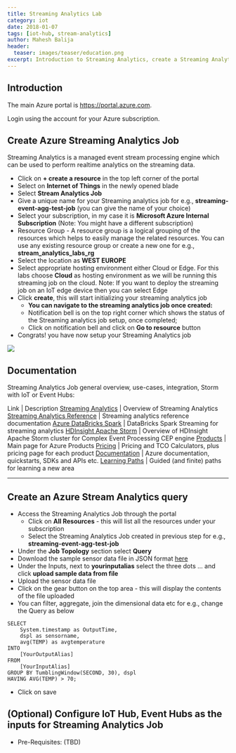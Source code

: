 ```yaml
---
title: Streaming Analytics Lab
category: iot
date: 2018-01-07
tags: [iot-hub, stream-analytics]
author: Mahesh Balija
header:
  teaser: images/teaser/education.png
excerpt: Introduction to Streaming Analytics, create a Streaming Analytics Job and perform simple aggregations on the events from files or IoT Hub or Event Hubs
---
```


## Introduction

The main Azure portal is <a href="https://portal.azure.com" target="portal">https://portal.azure.com</a>.

Login using the account for your Azure subscription.

## Create Azure Streaming Analytics Job

Streaming Analytics is a managed event stream processing engine which can be used to perform realtime analytics on the streaming data.

- Click on **+ create a resource** in the top left corner of the portal
- Select on **Internet of Things** in the newly opened blade
- Select **Stream Analytics Job**
- Give a unique name for your Streaming analytics job for e.g., **streaming-event-agg-test-job** (you can give the name of your choice)
- Select your subscription, in my case it is **Microsoft Azure Internal Subscription** (Note: You might have a different subscription)
- Resource Group - A resource group is a logical grouping of the resources which helps to easily manage the related resources. You can use any existing resource group or create a new one for e.g., **stream_analytics_labs_rg** 
- Select the location as **WEST EUROPE**
- Select appropriate hosting environment either Cloud or Edge. For this labs choose **Cloud** as hosting environment as we will be running this streaming job on the cloud. Note: If you want to deploy the streaming job on an IoT edge device then you can select Edge 
- Click **create**, this will start initializing your streaming analytics job
    - **You can navigate to the streaming analytics job once created:**
    - Notification bell is on the top right corner which shows the status of the Streaming analytics job setup, once completed;
    - Click on notification bell and click on **Go to resource** button
- Congrats! you have now setup your Streaming Analytics job  

![](/labs/streaming-analytics/images/streaming-analytics-job-creation-page.png)

## Documentation

Streaming Analytics Job general overview, use-cases, integration, Storm with IoT or Event Hubs: 

Link | Description
<a href="https://azure.microsoft.com/en-us/services/stream-analytics/" target="azuredocs">Streaming Analytics</a> | Overview of Streaming Analytics 
<a href="https://docs.microsoft.com/en-us/azure/stream-analytics/" target="azuredocs">Streaming Analytics Reference</a> | Streaming analytics reference documentation
<a href="https://docs.azuredatabricks.net/" target="azuredocs">Azure DataBricks Spark</a> | DataBricks Spark Streaming for streaming analytics
<a href="https://docs.microsoft.com/en-us/azure/hdinsight/storm/apache-storm-overview" target="microsoft_customer_stories">HDInsight Apache Storm</a> | Overview of HDInsight Apache Storm cluster for Complex Event Processing CEP engine 
<a href="https://azure.microsoft.com/en-us/services" target="azuredocs">Products</a> | Main page for Azure Products
<a href="https://azure.microsoft.com/en-us/pricing" target="azuredocs">Pricing</a> | Pricing and TCO Calculators, plus pricing page for each product
<a href="https://docs.microsoft.com/en-us/azure" target="azuredocs">Documentation</a> | Azure documentation, quickstarts, SDKs and APIs etc.
<a href="https://azure.microsoft.com/en-us/documentation/learning-paths" target="azuredocs">Learning Paths</a> | Guided (and finite) paths for learning a new area  

------------------------------------------------------------------

## Create an Azure Stream Analytics query

-   Access the Streaming Analytics Job through the portal
    - Click on **All Resources** - this will list all the resources under your subscription
    - Select the Streaming Analytics Job created in previous step for e.g., **streaming-event-agg-test-job**
-   Under the **Job Topology** section select **Query**
-   Download the sample sensor data file in JSON format [here](/labs/streaming-analytics/SampleSensorData.json)
-   Under the Inputs, next to **yourinputalias** select the three dots ... and click **upload sample data from file** 
-   Upload the sensor data file 
-   Click on the gear button on the top area - this will display the contents of the file uploaded 
-   You can filter, aggregate, join the dimensional data etc for e.g., change the Query as below

```
SELECT
    System.timestamp as OutputTime,
    dspl as sensorname,
    avg(TEMP) as avgtemperature
INTO
    [YourOutputAlias]
FROM
    [YourInputAlias]
GROUP BY TumblingWindow(SECOND, 30), dspl
HAVING AVG(TEMP) > 70;
```
-   Click on save

## (Optional) Configure IoT Hub, Event Hubs as the inputs for Streaming Analytics Job

-   Pre-Requisites: (TBD)